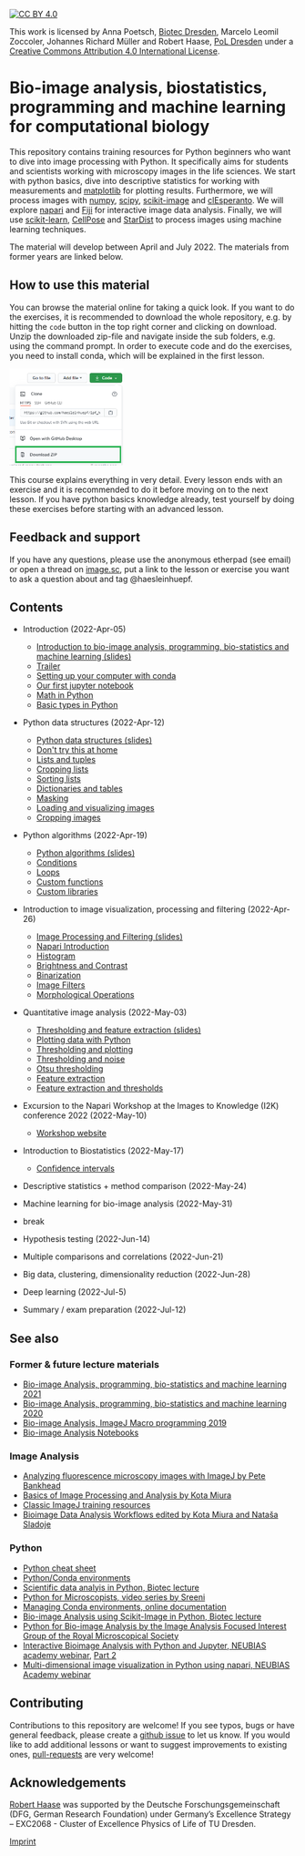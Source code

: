 [![CC BY 4.0][cc-by-shield]][cc-by]

This work is licensed by Anna Poetsch, [Biotec Dresden](https://tu-dresden.de/cmcb/biotec/forschungsgruppen/poetsch), Marcelo Leomil Zoccoler, Johannes Richard Müller and Robert Haase, [PoL Dresden](http://physics-of-life.tu-dresden.de/bia) under a
[Creative Commons Attribution 4.0 International License][cc-by].

[cc-by]: http://creativecommons.org/licenses/by/4.0/
[cc-by-image]: https://i.creativecommons.org/l/by/4.0/88x31.png
[cc-by-shield]: https://img.shields.io/badge/License-CC%20BY%204.0-lightgrey.svg

# Bio-image analysis, biostatistics, programming and machine learning for computational biology
This repository contains training resources for Python beginners who want to dive into image processing with Python. 
It specifically aims for students and scientists working with microscopy images in the life sciences.
We start with python basics, dive into descriptive statistics for working with measurements and [matplotlib](https://matplotlib.org/) for plotting results.
Furthermore, we will process images with [numpy](https://numpy.org), [scipy](https://www.scipy.org/), [scikit-image](https://scikit-image.org/) and [clEsperanto](https://github.com/clEsperanto/pyclesperanto_prototype).
We will explore [napari](https://napari.org) and [Fiji](https://fiji.sc) for interactive image data analysis. 
Finally, we will use [scikit-learn](https://scikit-learn.org/stable/), [CellPose](https://github.com/MouseLand/cellpose) and [StarDist](https://github.com/stardist/stardist) to process images using machine learning techniques.

The material will develop between April and July 2022. The materials from former years are linked below.

## How to use this material
You can browse the material online for taking a quick look.
If you want to do the exercises, it is recommended to download the whole repository, e.g. by hitting the `code` button in the top right corner and clicking on download.
Unzip the downloaded zip-file and navigate inside the sub folders, e.g. using the command prompt. 
In order to execute code and do the exercises, you need to install conda, which will be explained in the first lesson.

<img src="images/download.png" width="200"/>

This course explains everything in very detail. 
Every lesson ends with an exercise and it is recommended to do it before moving on to the next lesson. 
If you have python basics knowledge already, test yourself by doing these exercises before starting with an advanced lesson.

## Feedback and support

If you have any questions, please use the anonymous etherpad (see email) or open a thread on [image.sc](https://image.sc), put a link to the lesson or exercise you want to ask a question about and tag @haesleinhuepf.

## Contents

* Introduction (2022-Apr-05)
  * [Introduction to bio-image analysis, programming, bio-statistics and machine learning (slides)](01_python_basics/Introduction_QBIA.pdf)
  * [Trailer](01_python_basics/00_trailer.ipynb)
  * [Setting up your computer with conda](https://biapol.github.io/blog/johannes_mueller/anaconda_getting_started/)
  * [Our first jupyter notebook](01_python_basics/01_our_first_juptyer_notebook.ipynb)
  * [Math in Python](01_python_basics/02_Math_in_python.ipynb)
  * [Basic types in Python](01_python_basics/03_Basic_types.ipynb)
  
* Python data structures (2022-Apr-12)
  * [Python data structures (slides)](02_python_data_structures/Python_data_structures.pdf)
  * [Don't try this at home](02_python_data_structures/04_Dont_try_this_at_home.ipynb)
  * [Lists and tuples](02_python_data_structures/05_lists_tuples.ipynb)
  * [Cropping lists](02_python_data_structures/05a_cropping_lists.ipynb)
  * [Sorting lists](02_python_data_structures/05b_sorting_lists.ipynb)
  * [Dictionaries and tables](02_python_data_structures/06_Dictionaries_and_tables.ipynb)
  * [Masking](02_python_data_structures/08_masking.ipynb)
  * [Loading and visualizing images](02_python_data_structures/09_Working_with_images.ipynb)
  * [Cropping images](02_python_data_structures/10_Cropping_images.ipynb)

* Python algorithms (2022-Apr-19)
  * [Python algorithms (slides)](03_python_algorithms/Python_algorithms.pdf)
  * [Conditions](03_python_algorithms/07_Conditions.ipynb)
  * [Loops](03_python_algorithms/08_loops.ipynb)
  * [Custom functions](03_python_algorithms/09_custom_functions.ipynb)
  * [Custom libraries](03_python_algorithms/10_custom_libraries.ipynb)
  
* Introduction to image visualization, processing and filtering (2022-Apr-26)
  * [Image Processing and Filtering (slides)](04_image_processing_and_filters/Image_Processing_and_Filtering.pdf)
  * [Napari Introduction](04_image_processing_and_filters/1_Napari_introduction.ipynb)
  * [Histogram](04_image_processing_and_filters/2_Histogram.ipynb)
  * [Brightness and Contrast](04_image_processing_and_filters/3_Brightness_and_Contrast.ipynb)
  * [Binarization](04_image_processing_and_filters/4_Binarization.ipynb)
  * [Image Filters](04_image_processing_and_filters/5_Image_Filters.ipynb)
  * [Morphological Operations](04_image_processing_and_filters/6_Morphological_operations.ipynb)


* Quantitative image analysis (2022-May-03)
  * [Thresholding and feature extraction (slides)](05_feature_extraction/Feature_extraction.pdf)
  * [Plotting data with Python](05_feature_extraction/00_plotting_in_python.ipynb)
  * [Thresholding and plotting](05_feature_extraction/01_thresholding.ipynb)
  * [Thresholding and noise](05_feature_extraction/02_thresholding_and_noise.ipynb)
  * [Otsu thresholding](05_feature_extraction/03_Otsu_threshold.ipynb)
  * [Feature extraction](05_feature_extraction/04_feature_extraction.ipynb)
  * [Feature extraction and thresholds](05_feature_extraction/05_feature_extraction_and_thresholds.ipynb)
* Excursion to the Napari Workshop at the Images to Knowledge (I2K) conference 2022 (2022-May-10)
  * [Workshop website](https://github.com/haesleinhuepf/I2K2022-napari-workshop) 
* Introduction to Biostatistics (2022-May-17)
  * [Confidence intervals](06_biostatistics_introduction/stats1.ipynb)
* Descriptive statistics + method comparison (2022-May-24)
* Machine learning for bio-image analysis (2022-May-31)
* break
* Hypothesis testing (2022-Jun-14)
* Multiple comparisons and correlations (2022-Jun-21)
* Big data, clustering, dimensionality reduction (2022-Jun-28)
* Deep learning (2022-Jul-5)
* Summary / exam preparation (2022-Jul-12)

## See also

### Former & future lecture materials
* [Bio-image Analysis, programming, bio-statistics and machine learning 2021](https://github.com/BiAPoL/Bio-image_Analysis_with_Python/tree/a62070dee408814cee4258758f5187f135774519)
* [Bio-image Analysis, programming, bio-statistics and machine learning 2020](https://git.mpi-cbg.de/rhaase/lecture_applied_bioimage_analysis_2020)
* [Bio-image Analysis, ImageJ Macro programming 2019](https://git.mpi-cbg.de/rhaase/lecture_applied_bioimage_analysis)
* [Bio-image Analysis Notebooks](https://haesleinhuepf.github.io/BioImageAnalysisNotebooks/)

### Image Analysis
* [Analyzing fluorescence microscopy images with ImageJ by Pete Bankhead](https://petebankhead.gitbooks.io/imagej-intro/content/)
* [Basics of Image Processing and Analysis by Kota Miura](https://github.com/miura/ij_textbook1/raw/76b51338e1f006c580b6f0f5cfc48fe02fba38d7/CMCIBasicCourse201102Bib.pdf)
* [Classic ImageJ training resources](https://imagej.nih.gov/ij/docs/examples/index.html)
* [Bioimage Data Analysis Workflows edited by Kota Miura and Nataša Sladoje](https://link.springer.com/book/10.1007%2F978-3-030-22386-1)

### Python
* [Python cheat sheet](https://github.com/gto76/python-cheatsheet)
* [Python/Conda environments](https://mpicbg-scicomp.github.io/ipf_howtoguides/guides/Python_Conda_Environments)
* [Scientific data analyis in Python, Biotec lecture](https://youtu.be/MOEPe9TGBK0)
* [Python for Microscopists, video series by Sreeni](https://www.youtube.com/channel/UC34rW-HtPJulxr5wp2Xa04w)
* [Managing Conda environments, online documentation](https://docs.conda.io/projects/conda/en/latest/user-guide/tasks/manage-environments.html)
* [Bio-image Analysis using Scikit-Image in Python, Biotec lecture](https://youtu.be/FnvgepHDqRA)
* [Python for Bio-image Analysis by the Image Analysis Focused Interest Group of the Royal Microscopical Society](https://github.com/IAFIG-RMS/Python-for-Bioimage-Analysis)
* [Interactive Bioimage Analysis with Python and Jupyter, NEUBIAS academy webinar](https://youtu.be/2KF8vBrp3Zw), [Part 2](https://youtu.be/Y3pB3wnOivE)
* [Multi-dimensional image visualization in Python using napari, NEUBIAS Academy webinar](https://youtu.be/VgvDSq5aCDQ)

## Contributing
Contributions to this repository are welcome! If you see typos, bugs or have general feedback, please create a [github issue](https://github.com/BiA-PoL/Bio-image_Analysis_with_Python_course/issues) to let us know. 
If you would like to add additional lessons or want to suggest improvements to existing ones, [pull-requests](https://github.com/BiA-PoL/Bio-image_Analysis_with_Python_course/pulls) are very welcome!

## Acknowledgements
[Robert Haase](https://twitter.com/haesleinhuepf/) was supported by the Deutsche Forschungsgemeinschaft (DFG, German Research Foundation) under Germany’s Excellence Strategy – EXC2068 - Cluster of Excellence Physics of Life of TU Dresden.

[Imprint](https://tu-dresden.de/impressum)
